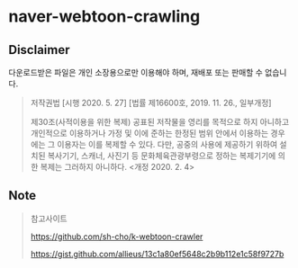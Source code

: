 # naver-webtoon-crawling



## Disclaimer

다운로드받은 파일은 개인 소장용으로만 이용해야 하며, 재배포 또는 판매할 수 없습니다.

> 저작권법 [시행 2020. 5. 27] [법률 제16600호, 2019. 11. 26., 일부개정]
>
> 제30조(사적이용을 위한 복제) 공표된 저작물을 영리를 목적으로 하지 아니하고 개인적으로 이용하거나
> 가정 및 이에 준하는 한정된 범위 안에서 이용하는 경우에는 그 이용자는 이를 복제할 수 있다. 다만,
> 공중의 사용에 제공하기 위하여 설치된 복사기기, 스캐너, 사진기 등 문화체육관광부령으로 정하는
> 복제기기에 의한 복제는 그러하지 아니하다. <개정 2020. 2. 4>

## Note

> 참고사이트
>
> https://github.com/sh-cho/k-webtoon-crawler
>
> https://gist.github.com/allieus/13c1a80ef5648c2b9b112e1c58f9727b
